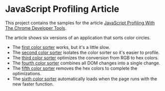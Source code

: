 JavaScript Profiling Article
==================================================

This project contains the samples for the article [JavaScript Profiling With The Chrome Developer Tools](http://coding.smashingmagazine.com/2012/06/12/javascript-profiling-chrome-developer-tools).

The article shows six versions of an application that sorts color circles.  

 * The [first color sorter](http://zgrossbart.github.com/jsprofarticle/index1.htm) works, but it's a little slow.
 * The [second color sorter](http://zgrossbart.github.com/jsprofarticle/index2.htm) isolates the color sorter so it's easier to profile.
 * The [third color sorter](http://zgrossbart.github.com/jsprofarticle/index3.htm) optimizes the conversion from RGB to hex colors.
 * The [fourth color sorter](http://zgrossbart.github.com/jsprofarticle/index4.htm) combines all DOM changes into a single change.
 * The [fifth color sorter](http://zgrossbart.github.com/jsprofarticle/index5.htm) removes the hex colors to complete the optimizations.
 * The [sixth color sorter](http://zgrossbart.github.com/jsprofarticle/index6.htm) automatically loads when the page runs with the new faster function.


